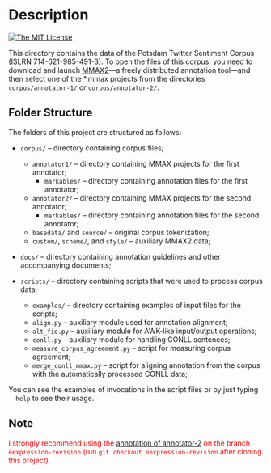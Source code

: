 Description
===========

[![The MIT License](https://img.shields.io/dub/l/vibe-d.svg)](http://opensource.org/licenses/MIT)

This directory contains the data of the Potsdam Twitter Sentiment
Corpus (ISLRN 714-621-985-491-3).  To open the files of this
corpus, you need to download and launch
[MMAX2](http://mmax2.sourceforge.net/)&mdash;a freely distributed
annotation tool&mdash;and then select one of the *.mmax projects from the
directories `corpus/annotator-1/` or `corpus/annotator-2/`.

Folder Structure
----------------

The folders of this project are structured as follows:

* `corpus/` &ndash; directory containing corpus files;
  * `annotator1/` &ndash; directory containing MMAX projects for the first
    annotator;
    * `markables/` &ndash; directory containing annotation files for the
       first annotator;
  * `annotator2/` &ndash; directory containing MMAX projects for the second
    annotator;
    * `markables/` &ndash; directory containing annotation files for the
       second annotator;
  * `basedata/` and `source/` &ndash; original corpus tokenization;
  * `custom/`, `scheme/`, and `style/` &ndash; auxiliary MMAX2 data;

* `docs/` &ndash; directory containing annotation guidelines and other
  accompanying documents;

* `scripts/` &ndash; directory containing scripts that were used to process
  corpus data;
  * `examples/` &ndash; directory containing examples of input files for
    the scripts;
  * `align.py` &ndash; auxiliary module used for annotation alignment;
  * `alt_fio.py` &ndash; auxiliary module for AWK-like input/output operations;
  * `conll.py` &ndash; auxiliary module for handling CONLL sentences;
  * `measure_corpus_agreement.py` &ndash; script for measuring corpus
    agreement;
  * `merge_conll_mmax.py` &ndash; script for aligning annotation from the
    corpus with the automatically processed CONLL data;

You can see the examples of invocations in the script files or by just
typing `--help` to see their usage.

Note
----

<span style="color:red">I strongly recommend using the [annotation of annotator-2](https://github.com/WladimirSidorenko/PotTS/tree/eexpression-revision/corpus/annotator-2) on the branch `eexpression-revision` (run `git checkout eexpression-revision` after cloning this project).</span>
